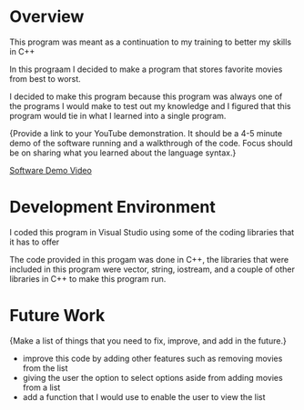 # Overview
This program was meant as a continuation to my training to better my skills in C++

In this prograam I decided to make a program that stores favorite movies from best to worst.

I decided to make this program because this program was always one of the programs I would make to test out my knowledge and I figured that this program would tie in what I learned into a single program.

{Provide a link to your YouTube demonstration. It should be a 4-5 minute demo of the software running and a walkthrough of the code. Focus should be on sharing what you learned about the language syntax.}

[Software Demo Video](http://youtube.link.goes.here)

# Development Environment

I coded this program in Visual Studio using some of the coding libraries that it has to offer

The code provided in this progam was done in C++, the libraries that were included in this program were vector, string, iostream, and a couple of other libraries in C++ to make this program run.

# Future Work

{Make a list of things that you need to fix, improve, and add in the future.}

- improve this code by adding other features such as removing movies from the list
- giving the user the option to select options aside from adding movies from a list
- add a function that I would use to enable the user to view the list
